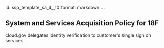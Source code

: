 id: ssp_template_sa_4__10
format: markdown
...
## System and Services Acquisition Policy for 18F

cloud.gov delegates identity verification to customer's single sign on services.
